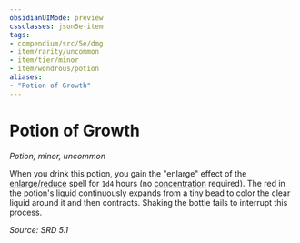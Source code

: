 ```yaml
---
obsidianUIMode: preview
cssclasses: json5e-item
tags:
- compendium/src/5e/dmg
- item/rarity/uncommon
- item/tier/minor
- item/wondrous/potion
aliases: 
- "Potion of Growth"
---
```

# Potion of Growth
*Potion, minor, uncommon*  


When you drink this potion, you gain the "enlarge" effect of the [enlarge/reduce](compendium/spells/enlarge-reduce.md) spell for `1d4` hours (no [concentration](TTRPG/rules/conditions.md#Concentration) required). The red in the potion's liquid continuously expands from a tiny bead to color the clear liquid around it and then contracts. Shaking the bottle fails to interrupt this process.

*Source: SRD 5.1*